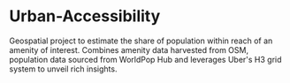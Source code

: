 # Urban-Accessibility
Geospatial project to estimate the share of population within reach of an amenity of interest. Combines amenity data harvested from OSM, population data sourced from WorldPop Hub and leverages  Uber's H3 grid system to unveil rich insights.
